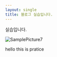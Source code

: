 ```yaml
---
layout: single
title: 블로그 실습입니다.
---
```


실습입니다.

![SamplePicture7]([C:\Users\rch\Desktop\대학관련\github\Ryuchanghoon-github-blog\Ryuchanghoon.github.io\images\2023-02-12-BlogPractice\SamplePicture7-1676213416414-2.jpg](https://github.com/Ryuchanghoon/Ryuchanghoon.github.io/blob/master/images/2023-02-12-BlogPractice/SamplePicture7-1676213416414-2.jpg))

hello this is pratice
